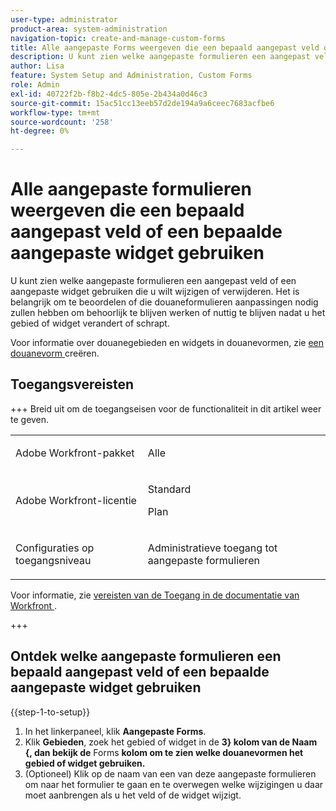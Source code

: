 ```yaml
---
user-type: administrator
product-area: system-administration
navigation-topic: create-and-manage-custom-forms
title: Alle aangepaste Forms weergeven die een bepaald aangepast veld of een bepaalde widget gebruiken
description: U kunt zien welke aangepaste formulieren een aangepast veld of een aangepaste widget gebruiken die u wilt wijzigen of verwijderen. Het is belangrijk om te beoordelen of die douaneformulieren aanpassingen nodig zullen hebben om behoorlijk te blijven werken of nuttig te blijven nadat u het gebied of widget verandert of schrapt.
author: Lisa
feature: System Setup and Administration, Custom Forms
role: Admin
exl-id: 40722f2b-f8b2-4dc5-805e-2b434a0d46c3
source-git-commit: 15ac51cc13eeb57d2de194a9a6ceec7683acfbe6
workflow-type: tm+mt
source-wordcount: '258'
ht-degree: 0%

---
```


# Alle aangepaste formulieren weergeven die een bepaald aangepast veld of een bepaalde aangepaste widget gebruiken

U kunt zien welke aangepaste formulieren een aangepast veld of een aangepaste widget gebruiken die u wilt wijzigen of verwijderen. Het is belangrijk om te beoordelen of die douaneformulieren aanpassingen nodig zullen hebben om behoorlijk te blijven werken of nuttig te blijven nadat u het gebied of widget verandert of schrapt.

Voor informatie over douanegebieden en widgets in douanevormen, zie [ een douanevorm ](/help/quicksilver/administration-and-setup/customize-workfront/create-manage-custom-forms/form-designer/design-a-form/design-a-form.md) creëren.

## Toegangsvereisten

+++ Breid uit om de toegangseisen voor de functionaliteit in dit artikel weer te geven.

<table style="table-layout:auto"> 
 <col> 
 <col> 
 <tbody> 
  <tr> 
   <td>Adobe Workfront-pakket</td> 
   <td><p>Alle</p></td> 
  </tr> 
  <tr> 
   <td>Adobe Workfront-licentie</td> 
   <td><p>Standard</p>
       <p>Plan</p></td>
  </tr> 
  <tr> 
   <td>Configuraties op toegangsniveau</td> 
   <td> <p>Administratieve toegang tot aangepaste formulieren</p> </td> 
  </tr>  
 </tbody> 
</table>

Voor informatie, zie [ vereisten van de Toegang in de documentatie van Workfront ](/help/quicksilver/administration-and-setup/add-users/access-levels-and-object-permissions/access-level-requirements-in-documentation.md).

+++

## Ontdek welke aangepaste formulieren een bepaald aangepast veld of een bepaalde aangepaste widget gebruiken

{{step-1-to-setup}}

1. In het linkerpaneel, klik **Aangepaste Forms**.
1. Klik **Gebieden**, zoek het gebied of widget in de **3} kolom van de Naam {, dan bekijk de** Forms **kolom om te zien welke douanevormen het gebied of widget gebruiken.**
1. (Optioneel) Klik op de naam van een van deze aangepaste formulieren om naar het formulier te gaan en te overwegen welke wijzigingen u daar moet aanbrengen als u het veld of de widget wijzigt.
